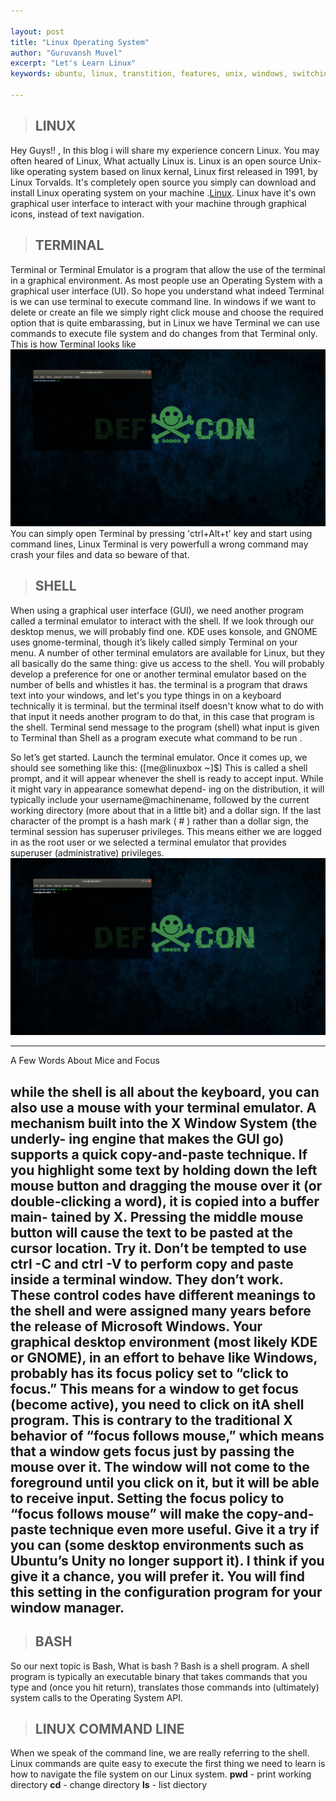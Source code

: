 ```yaml
---

layout:	post
title: "Linux Operating System"
author: "Guruvansh Muvel"
excerpt: "Let's Learn Linux"
keywords: ubuntu, linux, transtition, features, unix, windows, switching, comparison

---
```


> ## LINUX

  Hey Guys!! ,
  In this blog i will share my experience concern Linux. You may often heared of Linux, What actually Linux is.
  Linux is an open source Unix-like operating system based on linux kernal, Linux first released in 1991, by Linux Torvalds.
  It's completely open source you simply can download and install Linux operating system on your machine .[Linux](https://www.linux.org). Linux have it's own graphical user interface to interact with your machine through graphical icons, instead of text navigation.


 > ## TERMINAL

  Terminal or Terminal Emulator is a program that allow the use of the terminal in a graphical environment. As most people use an Operating System
  with a graphical user interface (UI). So hope you understand what indeed Terminal is we can use terminal to execute command line. In windows if
  we want to delete or create an file we simply right click mouse and choose the required option that is quite embarassing, but in Linux we have Terminal we can use commands
  to execute file system and do changes from that Terminal only.
  This is how Terminal looks like
  ![A screenshot of my laptop](/assets/images/Shifting-to-Ubuntu/Terminal.png)
 You can simply open Terminal by pressing 'ctrl+Alt+t' key and start using command lines, Linux Terminal is very powerfull a wrong command may crash your files and data so beware of that.

 > ## SHELL

 When using a graphical user interface (GUI), we need another program
called a terminal emulator to interact with the shell. If we look through our
desktop menus, we will probably find one. KDE uses konsole, and GNOME
uses gnome-terminal, though it’s likely called simply Terminal on your menu.
A number of other terminal emulators are available for Linux, but they all
basically do the same thing: give us access to the shell. You will probably
develop a preference for one or another terminal emulator based on the
number of bells and whistles it has. the terminal is a program that draws text into your windows, and let's you type things in on a keyboard
technically it is terminal. but the terminal itself doesn't know what to do with that
input it needs another program to do that, in this case that program is the shell.
Terminal send message to the program (shell) what input is given to Terminal than Shell as a program execute what command to be run .

So let’s get started. Launch the terminal emulator. Once it comes up, we
should see something like this: ([me@linuxbox ~]$)
This is called a shell prompt, and it will appear whenever the shell is
ready to accept input. While it might vary in appearance somewhat depend-
ing on the distribution, it will typically include your username@machinename,
followed by the current working directory (more about that in a little bit)
and a dollar sign.
If the last character of the prompt is a hash mark ( # ) rather than a
dollar sign, the terminal session has superuser privileges. This means either
we are logged in as the root user or we selected a terminal emulator that
provides superuser (administrative) privileges.
  ![A screenshot of my laptop](/assets/images/Shifting-to-Ubuntu/TerminalS.png)

---
A Few Words About Mice and Focus

while the shell is all about the keyboard, you can also use a mouse with your
terminal emulator. A mechanism built into the X Window System (the underly-
ing engine that makes the GUI go) supports a quick copy-and-paste technique.
If you highlight some text by holding down the left mouse button and dragging
the mouse over it (or double-clicking a word), it is copied into a buffer main-
tained by X. Pressing the middle mouse button will cause the text to be pasted
at the cursor location. Try it.
Don’t be tempted to use ctrl -C and ctrl -V to perform copy and paste
inside a terminal window. They don’t work. These control codes have different
meanings to the shell and were assigned many years before the release of
Microsoft Windows.
Your graphical desktop environment (most likely KDE or GNOME), in an
effort to behave like Windows, probably has its focus policy set to “click to
focus.” This means for a window to get focus (become active), you need to
click on itA shell program. This is contrary to the traditional X behavior of “focus follows
mouse,” which means that a window gets focus just by passing the mouse
over it. The window will not come to the foreground until you click on it,
but it will be able to receive input. Setting the focus policy to “focus follows
mouse” will make the copy-and-paste technique even more useful. Give it a
try if you can (some desktop environments such as Ubuntu’s Unity no longer
support it). I think if you give it a chance, you will prefer it. You will find this
setting in the configuration program for your window manager.
---
 
> ## BASH


So our next topic is Bash, What is bash ?
Bash is a shell program.
A shell program is typically an executable binary that takes commands that you type and (once you hit return), translates those commands into (ultimately) system calls to the Operating System API.


> ## LINUX COMMAND LINE


When we speak of the command line, we
are really referring to the shell. Linux commands are quite easy to execute the first thing we need to learn is
how to navigate the file system on our Linux system.
**pwd** - print working directory
**cd** - change directory
**ls** - list diectory
